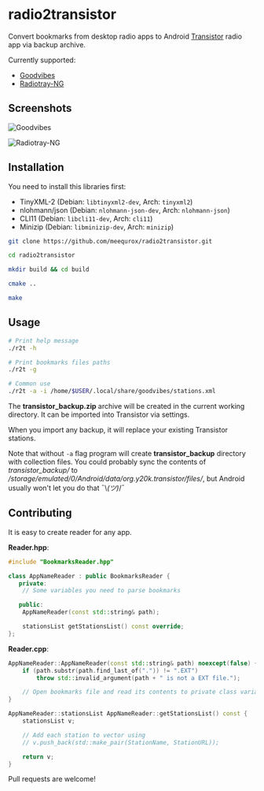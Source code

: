 # radio2transistor

Convert bookmarks from desktop radio apps to Android [Transistor](https://codeberg.org/y20k/transistor) radio app via backup archive.

Currently supported:
- [Goodvibes](https://gitlab.com/goodvibes/goodvibes)
- [Radiotray-NG](https://github.com/ebruck/radiotray-ng)

## Screenshots

![Goodvibes](https://i.ibb.co/kx5wXJK/preview.png)

![Radiotray-NG](https://i.ibb.co/2gRXCKW/preview.png)


## Installation

You need to install this libraries first:
- TinyXML-2 (Debian: `libtinyxml2-dev`, Arch: `tinyxml2`)
- nlohmann/json (Debian: `nlohmann-json-dev`, Arch: `nlohmann-json`)
- CLI11 (Debian: `libcli11-dev`, Arch: `cli11`)
- Minizip (Debian: `libminizip-dev`, Arch: `minizip`)

```bash
git clone https://github.com/meequrox/radio2transistor.git

cd radio2transistor

mkdir build && cd build

cmake ..

make
```

## Usage

```bash
# Print help message
./r2t -h

# Print bookmarks files paths
./r2t -g

# Common use
./r2t -a -i /home/$USER/.local/share/goodvibes/stations.xml
```

The __transistor_backup.zip__ archive will be created in the current working directory. It can be imported into Transistor via settings.

When you import any backup, it will replace your existing Transistor stations.

Note that without `-a` flag program will create __transistor_backup__ directory with collection files. You could probably sync the contents of _transistor_backup/_ to _/storage/emulated/0/Android/data/org.y20k.transistor/files/_, but Android usually won't let you do that ¯\\_(ツ)_/¯

## Contributing

It is easy to create reader for any app.

__<AppName>Reader.hpp__:
```cpp
#include "BookmarksReader.hpp"

class AppNameReader : public BookmarksReader {
   private:
    // Some variables you need to parse bookmarks

   public:
    AppNameReader(const std::string& path);

    stationsList getStationsList() const override;
};
```

__<AppName>Reader.cpp__:
```cpp
AppNameReader::AppNameReader(const std::string& path) noexcept(false) {
    if (path.substr(path.find_last_of(".")) != ".EXT")
        throw std::invalid_argument(path + " is not a EXT file.");

    // Open bookmarks file and read its contents to private class variable
}

AppNameReader::stationsList AppNameReader::getStationsList() const {
    stationsList v;

    // Add each station to vector using
    // v.push_back(std::make_pair(StationName, StationURL));

    return v;
}
```

Pull requests are welcome!

